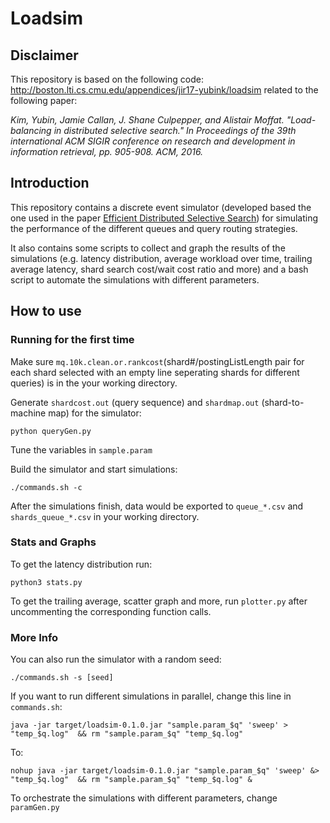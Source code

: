 # Loadsim

## Disclaimer

This repository is based on the following code: http://boston.lti.cs.cmu.edu/appendices/jir17-yubink/loadsim
related to the following paper:

_Kim, Yubin, Jamie Callan, J. Shane Culpepper, and Alistair Moffat. "Load-balancing in distributed selective search." In Proceedings of the 39th international ACM SIGIR conference on research and development in information retrieval, pp. 905-908. ACM, 2016._

## Introduction

This repository contains a discrete event simulator (developed based the one used in the paper [Efficient Distributed Selective Search](http://boston.lti.cs.cmu.edu/appendices/jir17-yubink/loadsim/)) for simulating the performance of the different queues and query routing strategies.

It also contains some scripts to collect and graph the results of the simulations (e.g. latency distribution, average workload over time, trailing average latency, shard search cost/wait cost ratio and more) and a bash script to automate the simulations with different parameters.

## How to use

### Running for the first time

Make sure `mq.10k.clean.or.rankcost`(shard#/postingListLength pair for each shard selected with an empty line seperating shards for different queries) is in the your working directory.

Generate `shardcost.out` (query sequence) and `shardmap.out` (shard-to-machine map) for the simulator:

    python queryGen.py

Tune the variables in `sample.param`

Build the simulator and start simulations:
    
    ./commands.sh -c

After the simulations finish, data would be exported to `queue_*.csv` and `shards_queue_*.csv` in your working directory.

### Stats and Graphs

To get the latency distribution run:

    python3 stats.py

To get the trailing average, scatter graph and more, run `plotter.py` after uncommenting the corresponding function calls.

### More Info

You can also run the simulator with a random seed:

    ./commands.sh -s [seed]

If you want to run different simulations in parallel, change this line in `commands.sh`:

    java -jar target/loadsim-0.1.0.jar "sample.param_$q" 'sweep' > "temp_$q.log"  && rm "sample.param_$q" "temp_$q.log"

To:

    nohup java -jar target/loadsim-0.1.0.jar "sample.param_$q" 'sweep' &> "temp_$q.log"  && rm "sample.param_$q" "temp_$q.log" &

To orchestrate the simulations with different parameters, change `paramGen.py` 
